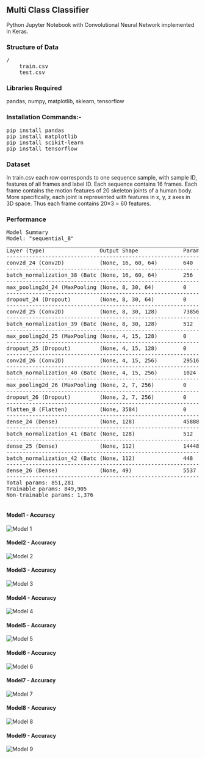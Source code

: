 ## Multi Class Classifier
Python Jupyter Notebook with Convolutional Neural Network implemented in Keras.


### Structure of Data
<pre>
/ 
    train.csv
    test.csv 
</pre>
    
### Libraries Required
pandas, numpy, matplotlib, sklearn, tensorflow

### Installation Commands:-
<pre>
pip install pandas
pip install matplotlib
pip install scikit-learn
pip install tensorflow
</pre>

### Dataset
In train.csv each row corresponds to one sequence sample, with sample ID, features of all frames and label ID.
Each sequence contains 16 frames.  Each frame contains the motion features of 20 skeleton joints of a human body.
More specifically, each joint is represented with features in x, y, z axes in 3D space.  Thus each frame contains 20×3 = 60 features.

### Performance
<pre>
Model Summary
Model: "sequential_8"
_________________________________________________________________
Layer (type)                 Output Shape              Param #   
------------------------------------------------------------------
conv2d_24 (Conv2D)           (None, 16, 60, 64)        640       
------------------------------------------------------------------
batch_normalization_38 (Batc (None, 16, 60, 64)        256       
------------------------------------------------------------------
max_pooling2d_24 (MaxPooling (None, 8, 30, 64)         0         
------------------------------------------------------------------
dropout_24 (Dropout)         (None, 8, 30, 64)         0         
------------------------------------------------------------------
conv2d_25 (Conv2D)           (None, 8, 30, 128)        73856     
------------------------------------------------------------------
batch_normalization_39 (Batc (None, 8, 30, 128)        512       
------------------------------------------------------------------
max_pooling2d_25 (MaxPooling (None, 4, 15, 128)        0         
------------------------------------------------------------------
dropout_25 (Dropout)         (None, 4, 15, 128)        0         
------------------------------------------------------------------
conv2d_26 (Conv2D)           (None, 4, 15, 256)        295168    
------------------------------------------------------------------
batch_normalization_40 (Batc (None, 4, 15, 256)        1024      
------------------------------------------------------------------
max_pooling2d_26 (MaxPooling (None, 2, 7, 256)         0         
------------------------------------------------------------------
dropout_26 (Dropout)         (None, 2, 7, 256)         0         
------------------------------------------------------------------
flatten_8 (Flatten)          (None, 3584)              0         
------------------------------------------------------------------
dense_24 (Dense)             (None, 128)               458880    
------------------------------------------------------------------
batch_normalization_41 (Batc (None, 128)               512       
------------------------------------------------------------------
dense_25 (Dense)             (None, 112)               14448     
------------------------------------------------------------------
batch_normalization_42 (Batc (None, 112)               448       
------------------------------------------------------------------
dense_26 (Dense)             (None, 49)                5537      
------------------------------------------------------------------
Total params: 851,281
Trainable params: 849,905
Non-trainable params: 1,376
_________________________________________________________________
</pre>

#### Model1 - Accuracy
![Model 1](https://i.ibb.co/PzT1bHR/plot.jpg)


#### Model2 - Accuracy
![Model 2](https://i.ibb.co/kqcSwG9/plot2.jpg)

#### Model3 - Accuracy
![Model 3](https://i.ibb.co/VQ01RJr/plot3.jpg)

#### Model4 - Accuracy
![Model 4](https://i.ibb.co/R3j6Hxn/plot4.jpg)

#### Model5 - Accuracy
![Model 5](https://i.ibb.co/njJWZdK/plot5.jpg)

#### Model6 - Accuracy
![Model 6](https://i.ibb.co/0s9c9QY/plot6.jpg)

#### Model7 - Accuracy
![Model 7](https://i.ibb.co/GHBnHDq/plot7.jpg)

#### Model8 - Accuracy
![Model 8](https://i.ibb.co/SxZPLfy/plot8.jpg)

#### Model9 - Accuracy
![Model 9](https://i.ibb.co/9WkyHtK/plot9.jpg)

